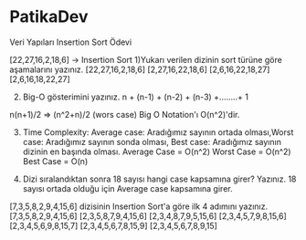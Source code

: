 # PatikaDev
Veri Yapıları
Insertion Sort Ödevi

[22,27,16,2,18,6] -> Insertion Sort
1)Yukarı verilen dizinin sort türüne göre aşamalarını yazınız.
[22,27,16,2,18,6] 
[2,27,16,22,18,6] 
[2,6,16,22,18,27] 
[2,6,16,18,22,27]

2) Big-O gösterimini yazınız.
n + (n-1) + (n-2) + (n-3) +........+ 1

n(n+1)/2 => (n^2+n)/2 (wors case)
Big O Notation'ı O(n^2)'dir.

3) Time Complexity: Average case: Aradığımız sayının ortada olması,Worst case: Aradığımız sayının sonda olması, Best case: Aradığımız sayının dizinin en başında olması.
Average Case = O(n^2) Worst Case = O(n^2) Best Case = O(n)

4) Dizi sıralandıktan sonra 18 sayısı hangi case kapsamına girer? Yazınız.
18 sayısı ortada olduğu için Average case kapsamına girer.

[7,3,5,8,2,9,4,15,6] dizisinin Insertion Sort'a göre ilk 4 adımını yazınız.
[7,3,5,8,2,9,4,15,6]
[2,3,5,8,7,9,4,15,6]
[2,3,4,8,7,9,5,15,6]
[2,3,4,5,7,9,8,15,6]
[2,3,4,5,6,9,8,15,7]
[2,3,4,5,6,7,8,15,9]
[2,3,4,5,6,7,8,9,15]
